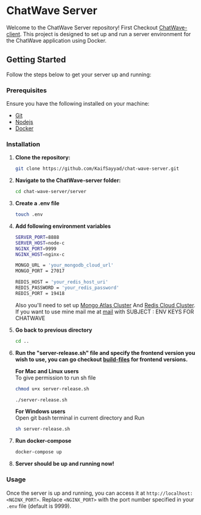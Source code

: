# ChatWave Server

Welcome to the ChatWave Server repository! First Checkout [ChatWave-client](https://github.com/KaifSayyad/chat-wave-client). This project is designed to set up and run a server environment for the ChatWave application using Docker.

## Getting Started

Follow the steps below to get your server up and running:

### Prerequisites

Ensure you have the following installed on your machine:
- [Git](https://git-scm.com/downloads)
- [Nodejs](https://nodejs.org/en/download/package-manager)
- [Docker](https://www.docker.com/products/docker-desktop)


### Installation

1. **Clone the repository:**

    ```sh
    git clone https://github.com/KaifSayyad/chat-wave-server.git
    ```

2. **Navigate to the ChatWave-server folder:**

    ```sh
    cd chat-wave-server/server
    ```

4. **Create a .env file**
   ```sh
   touch .env
   ```
5. **Add following environment variables**

    ```sh
    SERVER_PORT=8888
    SERVER_HOST=node-c
    NGINX_PORT=9999
    NGINX_HOST=nginx-c

    MONGO_URL = 'your_mongodb_cloud_url'
    MONGO_PORT = 27017

    REDIS_HOST = 'your_redis_host_uri'
    REDIS_PASSWORD = 'your_redis_password'
    REDIS_PORT = 19418
    ```

    Also you'll need to set up [Mongo Atlas Cluster](https://www.mongodb.com/products/platform/atlas-database) And [Redis Cloud Cluster](https://redis.io/try-free/). 
    If you want to use mine mail me at [mail](kaifalisayyad@gmail.com) with SUBJECT : ENV KEYS FOR CHATWAVE

6. **Go back to previous directory**
    ```sh
    cd ..
    ```

7. **Run the "server-release.sh" file and specify the frontend version you wish to use, you can go checkout [build-files](https://github.com/KaifSayyad/chat-wave-client-build-files) for frontend versions.**


    **For Mac and Linux users** <br>
        To give permission to run sh file
    ```sh
    chmod u+x server-release.sh
    ```

    ```sh
    ./server-release.sh
    ```

    **For Windows users** <br>
        Open git bash terminal in current directory and Run
    ```sh
    sh server-release.sh
    ```

8. **Run docker-compose**

    ```sh
    docker-compose up
    ```

9. **Server should be up and running now!**
   

### Usage

Once the server is up and running, you can access it at `http://localhost:<NGINX_PORT>`. Replace `<NGINX_PORT>` with the port number specified in your `.env` file (default is 9999).

